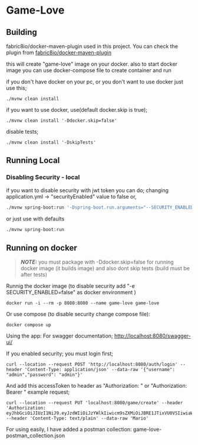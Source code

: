 # Game-Love


## Building

fabric8io/docker-maven-plugin used in this project. You can check the plugin from  [fabric8io/docker-maven-plugin](https://dmp.fabric8.io/)

this will create "game-love" image on your docker. also to start docker image you 
can use docker-compose file to create container and run

if you don't have docker on your pc, or you don't want to use docker
just use this; 
```shell script
./mvnw clean install 
```

if you want to use docker, use(default docker.skip is true);
```shell script
./mvnw clean install '-Ddocker.skip=false'
```


disable tests;
```shell script
./mvnw clean install '-DskipTests'
```
## Running Local
### Disabling Security - local

if you want to disable security with jwt token you can do;
changing application.yml -> "securityEnabled" value to false or,

```bash
./mvnw spring-boot:run '-Dspring-boot.run.arguments="--SECURITY_ENABLED=false"'
```
or just use with defaults
```bash
./mvnw spring-boot:run
```
## Running on docker
> **_NOTE:_** you must package with -Ddocker.skip=false for running docker image (it builds image)
> and also dont skip tests (build must be after tests)

Runnig the docker image (to disable security add "-e SECURITY_ENABLED=false" as docker environment )

```shell script
docker run -i --rm -p 8080:8080 --name game-love game-love
```
Or use compose (to disable security change compose file):
```shell script
docker compose up
```

Using the app:
For swagger documentation; 
[http://localhost:8080/swagger-ui/](http://localhost:8080/swagger-ui/)

If you enabled security; you must login first;
```shell script
curl --location --request POST 'http://localhost:8080/auth/login' --header 'Content-Type: application/json' --data-raw '{"username": "admin","password": "admin"}'
```
And add this accessToken to header as "Authorization: <accessToken>" or "Authorization: Bearer <accessToken>"
example request;
```shell script
curl --location --request PUT 'localhost:8080/game/create' --header 'Authorization: eyJhbGciOiJIUzI1NiJ9.eyJzdWIiOiJzYWlkIiwicm9sZXMiOiJBRE1JTixVU0VSIiwiaWF0IjoxNjM5OTQ3NDYzLCJleHAiOjE2Mzk5NTEwNjN9.AjINiESnOG9FMuwiwN19WA6ncli_X52X6LpDP8edZYo' --header 'Content-Type: text/plain' --data-raw 'Mario'
```
For using easily, I have added a postman collection: game-love-postman_collection.json





